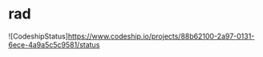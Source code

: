 rad
===
![CodeshipStatus]https://www.codeship.io/projects/88b62100-2a97-0131-6ece-4a9a5c5c9581/status
